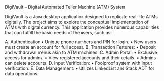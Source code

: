 DigiVault – Digital Automated Teller Machine (ATM) System

DigiVault is a Java desktop application designed to replicate real-life ATMs digitally. The project aims to explore the conceptual 
implementation of ATMs with digital currency. This application provides numerous capabilities that can fulfill the basic needs of the users, such as:

A. Authentication
  • Unique phone numbers and PIN for login.
  • New users must create an account for full access.
B. Transaction Features:
  • Deposit and withdrawal menus akin to ATM machines.
C. Admin Portal:
  • Exclusive access for admins.
  • View registered accounts and their details.
  • Admins can delete accounts.
D. Input Verification:
  • Foolproof system with input verification.
E. Data Management:
  • Utilizes LinkedList and Stack ADT for data operations.
